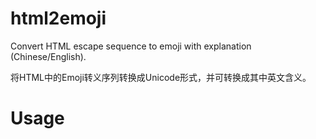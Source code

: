 # html2emoji
Convert HTML escape sequence to emoji with explanation (Chinese/English). 

将HTML中的Emoji转义序列转换成Unicode形式，并可转换成其中英文含义。

# Usage
